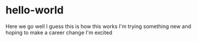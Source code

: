 # hello-world
Here we go
well I guess this is how this works I'm trying something new and hoping to make a career change I'm excited 
